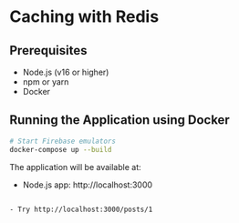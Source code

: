 # Caching with Redis


## Prerequisites

- Node.js (v16 or higher)
- npm or yarn
- Docker


## Running the Application using Docker

```bash
# Start Firebase emulators
docker-compose up --build
```
The application will be available at:
- Node.js app: http://localhost:3000

```

- Try http://localhost:3000/posts/1

